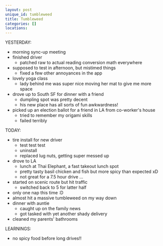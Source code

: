 ```yaml
---
layout: post
unique_id: tumbleweed
title: Tumbleweed
categories: []
locations: 
---
```


YESTERDAY:
* morning sync-up meeting
* finished driver
  * patched raw to actual reading conversion math everywhere
* supposed to test in afternoon, but mistimed things
  * fixed a few other annoyances in the app
* lovely yoga class
  * lady behind me was super nice moving her mat to give me more space
* drove up to South SF for dinner with a friend
  * dumpling spot was pretty decent
  * his new place has all sorts of fun awkwardness!
* picked up an election ballot for a friend in LA from co-worker's house
  * tried to remember my origami skills
  * failed terribly

TODAY:
* tire install for new driver
  * test test test
  * uninstall
  * replaced lug nuts, getting super messed up
* drove to LA
  * lunch at Thai Elephant, a fast takeout lunch spot
  * pretty tasty basil chicken and fish but more spicy than expected xD
  * not great for a 7.5 hour drive ...
* started on scenic route but hit traffic
  * switched back to 5 for latter half
* only one nap this time :D
* almost hit a massive tumbleweed on my way down
* dinner with auntie
  * caught up on the family news
  * got tasked with yet another shady delivery
* cleaned my parents' bathrooms

LEARNINGS:
* no spicy food before long drives!!
